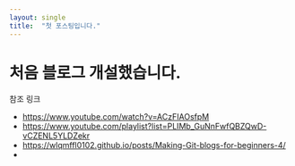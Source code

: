 ```yaml
---
layout: single
title:  "첫 포스팅입니다."
---
```


# 처음 블로그 개설했습니다.

참조 링크
- https://www.youtube.com/watch?v=ACzFIAOsfpM
- https://www.youtube.com/playlist?list=PLIMb_GuNnFwfQBZQwD-vCZENL5YLDZekr
- https://wlqmffl0102.github.io/posts/Making-Git-blogs-for-beginners-4/
- 
